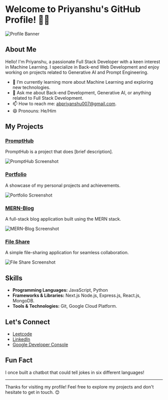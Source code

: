 # Welcome to Priyanshu's GitHub Profile! 👨‍💻

![Profile Banner]()

## About Me

Hello! I'm Priyanshu, a passionate Full Stack Developer with a keen interest in Machine Learning. I specialize in Back-end Web Development and enjoy working on projects related to Generative AI and Prompt Engineering.

- 🌱 I’m currently learning more about Machine Learning and exploring new technologies.
- 💬 Ask me about Back-end Development, Generative AI, or anything related to Full Stack Development.
- 📫 How to reach me: abpriyanshu007@gmail.com.
- 😄 Pronouns: He/Him

## My Projects

### [PromptHub](link-to-prompthub)
PromptHub is a project that does [brief description].

![PromptHub Screenshot](https://example.com/prompthub-screenshot.png)

### [Portfolio](link-to-portfolio)
A showcase of my personal projects and achievements.

![Portfolio Screenshot](https://example.com/portfolio-screenshot.png)

### [MERN-Blog](link-to-mern-blog)
A full-stack blog application built using the MERN stack.

![MERN-Blog Screenshot](https://example.com/mern-blog-screenshot.png)

### [File Share](link-to-file-share)
A simple file-sharing application for seamless collaboration.

![File Share Screenshot](https://example.com/file-share-screenshot.png)

## Skills

- **Programming Languages:** JavaScript, Python
- **Frameworks & Libraries:** Next.js Node.js, Express.js, React.js, MongoDB.
- **Tools & Technologies:** Git, Google Cloud Platform.

## Let's Connect

- [Leetcode](https://leetcode.com/Priyanshu085/)
- [LinkedIn](https://www.linkedin.com/in/Priyanshu085/)
- [Google Developer Console](https://g.dev/priyanshu085)

## Fun Fact

I once built a chatbot that could tell jokes in six different languages!

---

Thanks for visiting my profile! Feel free to explore my projects and don't hesitate to get in touch. 😊
